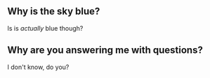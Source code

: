 ## Why is the sky blue?

Is is _actually_ blue though?

## Why are you answering me with questions?

I don't know, do you?
